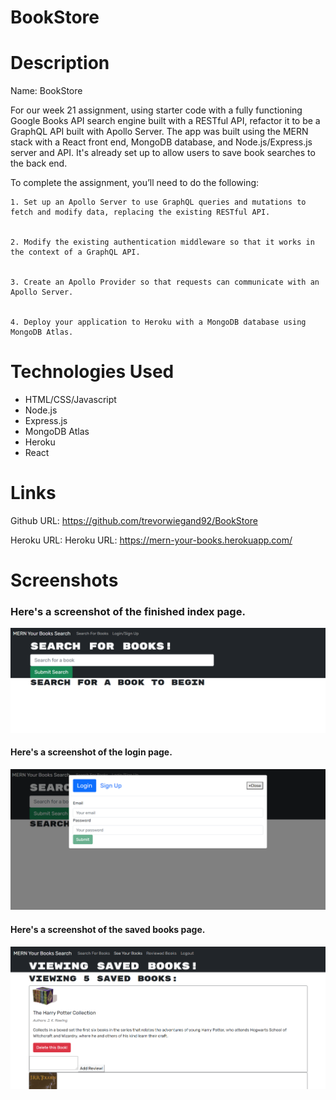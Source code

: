 # BookStore

# Description

Name: BookStore

For our week 21 assignment, using starter code with a fully functioning Google Books API search engine built with a RESTful API, refactor it to be a GraphQL API built with Apollo Server. The app was built using the MERN stack with a React front end, MongoDB database, and Node.js/Express.js server and API. It's already set up to allow users to save book searches to the back end.

To complete the assignment, you’ll need to do the following:

    1. Set up an Apollo Server to use GraphQL queries and mutations to fetch and modify data, replacing the existing RESTful API.


    2. Modify the existing authentication middleware so that it works in the context of a GraphQL API.


    3. Create an Apollo Provider so that requests can communicate with an Apollo Server.


    4. Deploy your application to Heroku with a MongoDB database using MongoDB Atlas.

# Technologies Used

- HTML/CSS/Javascript
- Node.js
- Express.js
- MongoDB Atlas
- Heroku
- React

# Links

Github URL: https://github.com/trevorwiegand92/BookStore

Heroku URL: Heroku URL: https://mern-your-books.herokuapp.com/

# Screenshots

### Here's a screenshot of the finished index page.

![Here's a screenshot of the answer alerts.](./images/screenshot_indexPage.png)

#### Here's a screenshot of the login page.

![Here's a screenshot of the answer alerts.](./images/screenshot_login.png)

#### Here's a screenshot of the saved books page.

![Here's a screenshot of the answer alerts.](./images/screenshot_savedBooks.png)
